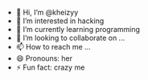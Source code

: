 - 👋 Hi, I’m @kheizyy
- 👀 I’m interested in hacking
- 🌱 I’m currently learning programming 
- 💞️ I’m looking to collaborate on ...
- 📫 How to reach me ...
- 😄 Pronouns: her
- ⚡ Fun fact: crazy me

<!---
kheizyy/kheizyy is a ✨ special ✨ repository because its `README.md` (this file) appears on your GitHub profile.
You can click the Preview link to take a look at your changes.
--->
